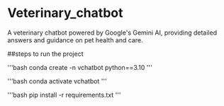 # Veterinary_chatbot
 A veterinary chatbot powered by Google's Gemini AI, providing detailed answers and guidance on pet health and care.

 ##steps to run the project

 '''bash
 conda create -n vchatbot python==3.10
 '''

  '''bash
 conda activate vchatbot
 '''

'''bash
pip install -r requirements.txt
'''

